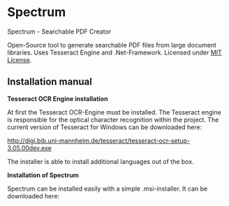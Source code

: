 # Spectrum
Spectrum - Searchable PDF Creator

Open-Source tool to generate searchable PDF files from large document libraries.
Uses Tesseract Engine and .Net-Framework. Licensed under <a href="https://opensource.org/licenses/MIT">MIT License</a>.

<h2>Installation manual</h2>

<strong>Tesseract OCR Engine installation</strong>

At first the Tesseract OCR-Engine must be installed. The Tesseract engine is  responsible for the optical character recognition within the project. The current version of Tesseract for Windows can be downloaded here:

http://digi.bib.uni-mannheim.de/tesseract/tesseract-ocr-setup-3.05.00dev.exe

The installer is able to install additional languages out of the box.
	
<strong>Installation of Spectrum</strong>	

Spectrum can be installed easily with a simple .msi-installer. It can be downloaded here:
